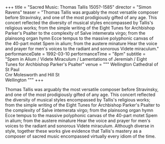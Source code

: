 +++
title = "Sacred Music: Thomas Tallis 1505?-1585"
director = "Simon Ravens"
teaser = "Thomas Tallis was arguably the most versatile composer before Stravinsky, and one of the most prodigiously gifted of any age. This concert reflected the diversity of musical styles encompassed by Tallis's religious works; from the simple writing of the Eight Tunes for Archbishop Parker's Psalter to the complexity of Salve intemerata virgo; from the plainsong organ hymn Ecce tempus to the massive polyphonic canvas of the 40-part motet Spem in alium; from the austere minature Hear the voice and prayer for men's voices to the radiant and sonorous Videte miraculum."
performanceDate = 1992-03-10
performanceTime = "8pm"
subtitle = "Spem in Alium / Videte Miraculum / Lamentations of Jeremiah / Eight Tunes for Archbishop Parker's Psalter"
venue = """
Wellington Cathedral of St Paul  
Cnr Molesworth and Hill St  
Wellington
"""
+++

Thomas Tallis was arguably the most versatile composer before Stravinsky, and one of the most prodigiously gifted of any age. This concert reflected the diversity of musical styles encompassed by Tallis's religious works; from the simple writing of the Eight Tunes for Archbishop Parker's Psalter to the complexity of Salve intemerata virgo; from the plainsong organ hymn Ecce tempus to the massive polyphonic canvas of the 40-part motet Spem in alium; from the austere minature Hear the voice and prayer for men's voices to the radiant and sonorous Videte miraculum. Although diverse in style, together these works give evidence that Tallis's mastery as a composer of sacred music encompassed virtually every idiom of the time.
